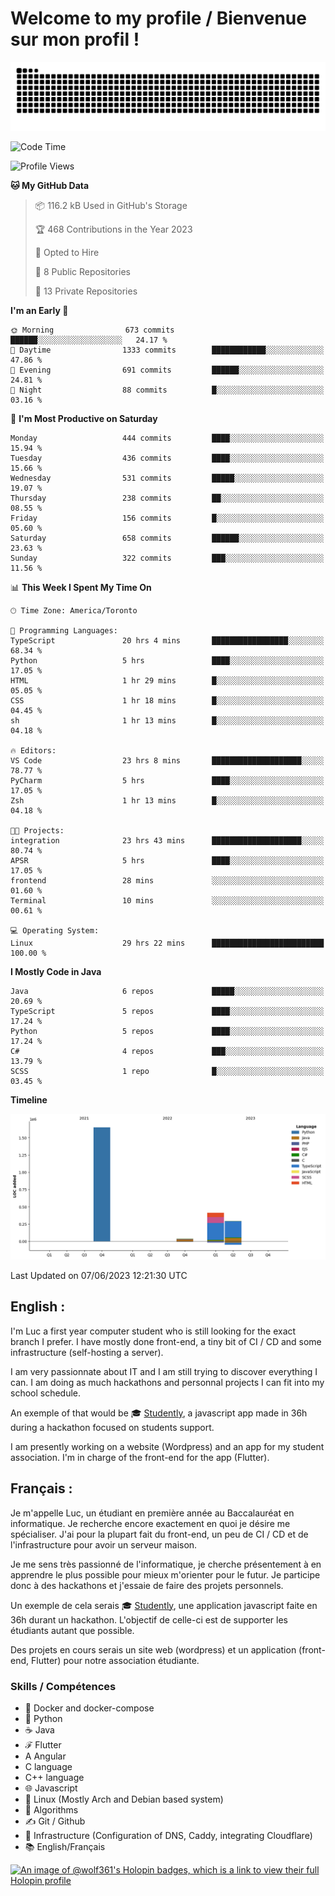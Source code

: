 # Welcome to my profile / Bienvenue sur mon profil !

![snake gif](https://github.com/wolf-361/wolf-361/blob/output/github-contribution-grid-snake.svg)

<!--START_SECTION:waka-->
![Code Time](http://img.shields.io/badge/Code%20Time-173%20hrs%206%20mins-blue)

![Profile Views](http://img.shields.io/badge/Profile%20Views-0-blue)

**🐱 My GitHub Data** 

> 📦 116.2 kB Used in GitHub's Storage 
 > 
> 🏆 468 Contributions in the Year 2023
 > 
> 💼 Opted to Hire
 > 
> 📜 8 Public Repositories 
 > 
> 🔑 13 Private Repositories 
 > 
**I'm an Early 🐤** 

```text
🌞 Morning                673 commits         ██████░░░░░░░░░░░░░░░░░░░   24.17 % 
🌆 Daytime                1333 commits        ████████████░░░░░░░░░░░░░   47.86 % 
🌃 Evening                691 commits         ██████░░░░░░░░░░░░░░░░░░░   24.81 % 
🌙 Night                  88 commits          █░░░░░░░░░░░░░░░░░░░░░░░░   03.16 % 
```
📅 **I'm Most Productive on Saturday** 

```text
Monday                   444 commits         ████░░░░░░░░░░░░░░░░░░░░░   15.94 % 
Tuesday                  436 commits         ████░░░░░░░░░░░░░░░░░░░░░   15.66 % 
Wednesday                531 commits         █████░░░░░░░░░░░░░░░░░░░░   19.07 % 
Thursday                 238 commits         ██░░░░░░░░░░░░░░░░░░░░░░░   08.55 % 
Friday                   156 commits         █░░░░░░░░░░░░░░░░░░░░░░░░   05.60 % 
Saturday                 658 commits         ██████░░░░░░░░░░░░░░░░░░░   23.63 % 
Sunday                   322 commits         ███░░░░░░░░░░░░░░░░░░░░░░   11.56 % 
```


📊 **This Week I Spent My Time On** 

```text
🕑︎ Time Zone: America/Toronto

💬 Programming Languages: 
TypeScript               20 hrs 4 mins       █████████████████░░░░░░░░   68.34 % 
Python                   5 hrs               ████░░░░░░░░░░░░░░░░░░░░░   17.05 % 
HTML                     1 hr 29 mins        █░░░░░░░░░░░░░░░░░░░░░░░░   05.05 % 
CSS                      1 hr 18 mins        █░░░░░░░░░░░░░░░░░░░░░░░░   04.45 % 
sh                       1 hr 13 mins        █░░░░░░░░░░░░░░░░░░░░░░░░   04.18 % 

🔥 Editors: 
VS Code                  23 hrs 8 mins       ████████████████████░░░░░   78.77 % 
PyCharm                  5 hrs               ████░░░░░░░░░░░░░░░░░░░░░   17.05 % 
Zsh                      1 hr 13 mins        █░░░░░░░░░░░░░░░░░░░░░░░░   04.18 % 

🐱‍💻 Projects: 
integration              23 hrs 43 mins      ████████████████████░░░░░   80.74 % 
APSR                     5 hrs               ████░░░░░░░░░░░░░░░░░░░░░   17.05 % 
frontend                 28 mins             ░░░░░░░░░░░░░░░░░░░░░░░░░   01.60 % 
Terminal                 10 mins             ░░░░░░░░░░░░░░░░░░░░░░░░░   00.61 % 

💻 Operating System: 
Linux                    29 hrs 22 mins      █████████████████████████   100.00 % 
```

**I Mostly Code in Java** 

```text
Java                     6 repos             █████░░░░░░░░░░░░░░░░░░░░   20.69 % 
TypeScript               5 repos             ████░░░░░░░░░░░░░░░░░░░░░   17.24 % 
Python                   5 repos             ████░░░░░░░░░░░░░░░░░░░░░   17.24 % 
C#                       4 repos             ███░░░░░░░░░░░░░░░░░░░░░░   13.79 % 
SCSS                     1 repo              █░░░░░░░░░░░░░░░░░░░░░░░░   03.45 % 
```



**Timeline**

![Lines of Code chart](https://raw.githubusercontent.com/wolf-361/wolf-361/main/assets/bar_graph.png)


 Last Updated on 07/06/2023 12:21:30 UTC
<!--END_SECTION:waka-->

## English : 

I'm Luc a first year computer student who is still looking for the exact branch I prefer. I have mostly done front-end, a tiny bit of CI / CD and some infrastructure (self-hosting a server).

I am very passionnate about IT and I am still trying to discover everything I can. I am doing as much hackathons and personnal projects I can fit into my school schedule.

An exemple of that would be 🎓 [Studently](https://github.com/wolf-361/Studently-CodeJam12), a javascript app made in 36h during a hackathon focused on students support.

I am presently working on a website (Wordpress) and an app for my student association. I'm in charge of the front-end for the app (Flutter).

## Français :

Je m'appelle Luc, un étudiant en première année au Baccalauréat en informatique. Je recherche encore exactement en quoi je désire me spécialiser. J'ai pour la plupart fait du front-end, un peu de CI / CD et de l'infrastructure pour avoir un serveur maison.

Je me sens très passionné de l'informatique, je cherche présentement à en apprendre le plus possible pour mieux m'orienter pour le futur. Je participe donc à des hackathons et j'essaie de faire des projets personnels.

Un exemple de cela serais 🎓 [Studently](https://github.com/wolf-361/Studently-CodeJam12), une application javascript faite en 36h durant un hackathon. L'objectif de celle-ci est de supporter les étudiants autant que possible.

Des projets en cours serais un site web (wordpress) et un application (front-end, Flutter) pour notre association étudiante.

###  Skills / Compétences

* 🐋 Docker and docker-compose
* 🐍 Python
* ☕ Java
* ℱ Flutter
* A Angular
* C language
* C++ language
* 🌐 Javascript
* 🐧 Linux (Mostly Arch and Debian based system)
* 🧩 Algorithms
* ✍️ Git / Github
* 📜 Infrastructure (Configuration of DNS, Caddy, integrating Cloudflare)
* 📚 English/Français

[![An image of @wolf361's Holopin badges, which is a link to view their full Holopin profile](https://holopin.me/wolf361)](https://holopin.io/@wolf361)


